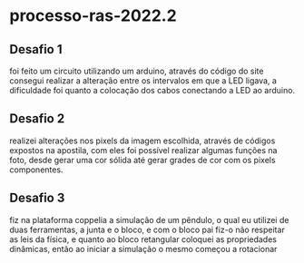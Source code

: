 # processo-ras-2022.2
## Desafio 1 
foi feito um circuito utilizando um arduino, através do código do site consegui realizar a alteração entre os intervalos em que a LED ligava, a dificuldade foi quanto a colocação dos cabos conectando a LED ao arduino.
## Desafio 2 
realizei alterações nos pixels da imagem escolhida, através de códigos expostos na apostila, com eles foi possível realizar algumas funções na foto, desde gerar uma cor sólida até gerar grades de cor com os pixels componentes. 
## Desafio 3 
fiz na plataforma coppelia a simulação de um pêndulo, o qual eu utilizei de duas ferramentas, a junta e o bloco, e com o bloco pai fiz-o não respeitar as leis da física, e quanto ao bloco retangular coloquei as propriedades dinâmicas, então ao iniciar a simulação o mesmo começou a rotacionar 
